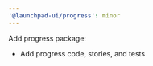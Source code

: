 ```yaml
---
'@launchpad-ui/progress': minor
---
```


Add progress package:

- Add progress code, stories, and tests
